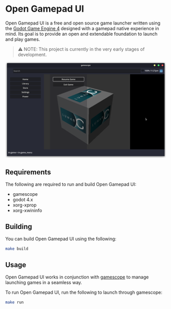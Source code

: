 # Open Gamepad UI

Open Gamepad UI is a free and open source game launcher written using the
[Godot Game Engine 4](https://godotengine.org/) designed with a gamepad native
experience in mind. Its goal is to provide an open and extendable foundation
to launch and play games.

> :warning: NOTE: This project is currently in the very early stages of development.

![](docs/screenshot01.png)

## Requirements

The following are required to run and build Open Gamepad UI:

- gamescope
- godot 4.x
- xorg-xprop
- xorg-xwininfo

## Building

You can build Open Gamepad UI using the following:

```bash
make build
```

## Usage

Open Gamepad UI works in conjunction with [gamescope](https://github.com/Plagman/gamescope/)
to manage launching games in a seamless way.

To run Open Gamepad UI, run the following to launch through gamescope:

```bash
make run
```

